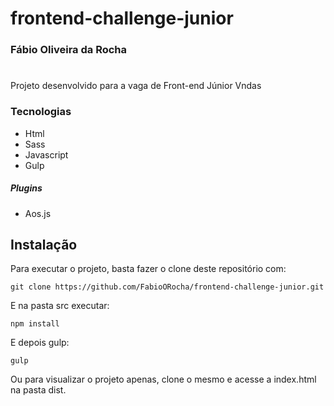 # frontend-challenge-junior

### Fábio Oliveira da Rocha
#
Projeto desenvolvido para a vaga de Front-end Júnior Vndas

### Tecnologias
- Html
- Sass
- Javascript
- Gulp

##### Plugins

- Aos.js

## Instalação

Para executar o projeto, basta fazer o clone deste repositório com:

```
git clone https://github.com/FabioORocha/frontend-challenge-junior.git
```

E na pasta src executar:

```
npm install
```

E depois gulp:

```
gulp
```

Ou para visualizar o projeto apenas, clone o mesmo e acesse a index.html na pasta dist.


